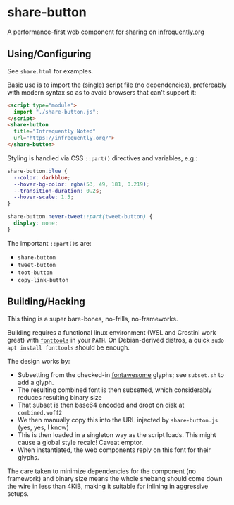 # share-button

A performance-first web component for sharing on [infrequently.org](https://infrequently.org)

## Using/Configuring

See `share.html` for examples.

Basic use is to import the (single) script file (no dependencies), prefereably with modern syntax so as to avoid browsers that can't support it:

```html
<script type="module">
  import "./share-button.js";
</script>
<share-button
  title="Infrequently Noted"
  url="https://infrequently.org/">
</share-button>
```

Styling is handled via CSS `::part()` directives and variables, e.g.:

```css
share-button.blue {
  --color: darkblue;
  --hover-bg-color: rgba(53, 49, 181, 0.219);
  --transition-duration: 0.2s;
  --hover-scale: 1.5;
}

share-button.never-tweet::part(tweet-button) {
  display: none;
}
```

The important `::part()`s are:

  - `share-button`
  - `tweet-button`
  - `toot-button`
  - `copy-link-button`

## Building/Hacking

This thing is a super bare-bones, no-frills, no-frameworks.

Building requires a functional linux environment (WSL and Crostini work great) with [`fonttools`](https://github.com/fonttools/fonttools) in your `PATH`. On Debian-derived distros, a quick `sudo apt install fonttools` should be enough.

The design works by:

  - Subsetting from the checked-in [fontawesome](https://fontawesome.com/) glyphs; see `subset.sh` to add a glyph.
  - The resulting combined font is then subsetted, which considerably reduces resulting binary size
  - That subset is then base64 encoded and dropt on disk at `combined.woff2`
  - We then manually copy this into the URL injected by `share-button.js` (yes, yes, I know)
  - This is then loaded in a singleton way as the script loads. This might cause a global style recalc! Caveat emptor.
  - When instantiated, the web components reply on this font for their glyphs.

The care taken to minimize dependencies for the component (no framework) and binary size means the whole shebang should come down the wire in less than 4KiB, making it suitable for inlining in aggressive setups.